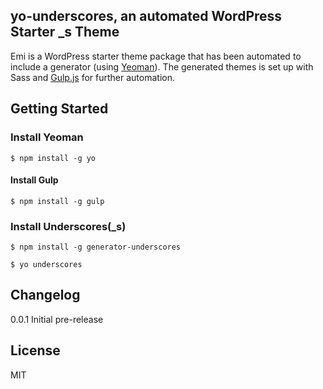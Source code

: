 ## yo-underscores, an automated WordPress Starter _s Theme

Emi is a WordPress starter theme package that has been automated to include a generator (using [Yeoman](http://yeoman.io)). The generated themes is set up with Sass and [Gulp.js](gulpjs.com) for further automation.

## Getting Started

### Install Yeoman

```
$ npm install -g yo
```

#### Install Gulp

```
$ npm install -g gulp
```

### Install Underscores(_s)

```
$ npm install -g generator-underscores
```

```
$ yo underscores
```

## Changelog
0.0.1 Initial pre-release

## License

MIT

